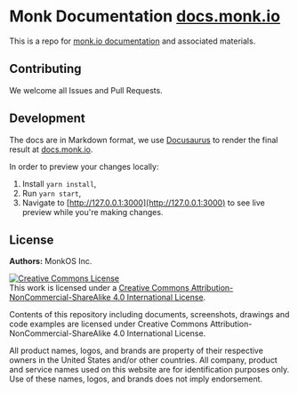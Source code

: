 # Monk Documentation [docs.monk.io](https://docs.monk.io)

This is a repo for [monk.io documentation](https://docs.monk.io) and associated materials.

## Contributing

We welcome all Issues and Pull Requests.

## Development

The docs are in Markdown format, we use [Docusaurus](https://docusaurus.io/docs) to render the final result at [docs.monk.io](https://docs.monk.io).

In order to preview your changes locally:

1. Install `yarn install`,
2. Run `yarn start`,
3. Navigate to [http://127.0.0.1:3000](http://127.0.0.1:3000) to see live preview while you're making changes.

## License

**Authors:** MonkOS Inc.

<a rel="license" href="http://creativecommons.org/licenses/by-nc-sa/4.0/"><img alt="Creative Commons License" style="border-width:0" src="https://i.creativecommons.org/l/by-nc-sa/4.0/88x31.png" /></a><br />This work is licensed under a <a rel="license" href="http://creativecommons.org/licenses/by-nc-sa/4.0/">Creative Commons Attribution-NonCommercial-ShareAlike 4.0 International License</a>.

Contents of this repository including documents, screenshots, drawings and code examples are licensed under Creative Commons Attribution-NonCommercial-ShareAlike 4.0 International License.

All product names, logos, and brands are property of their respective owners in the United States and/or other countries. All company, product and service names used on this website are for identification purposes only. Use of these names, logos, and brands does not imply endorsement.
